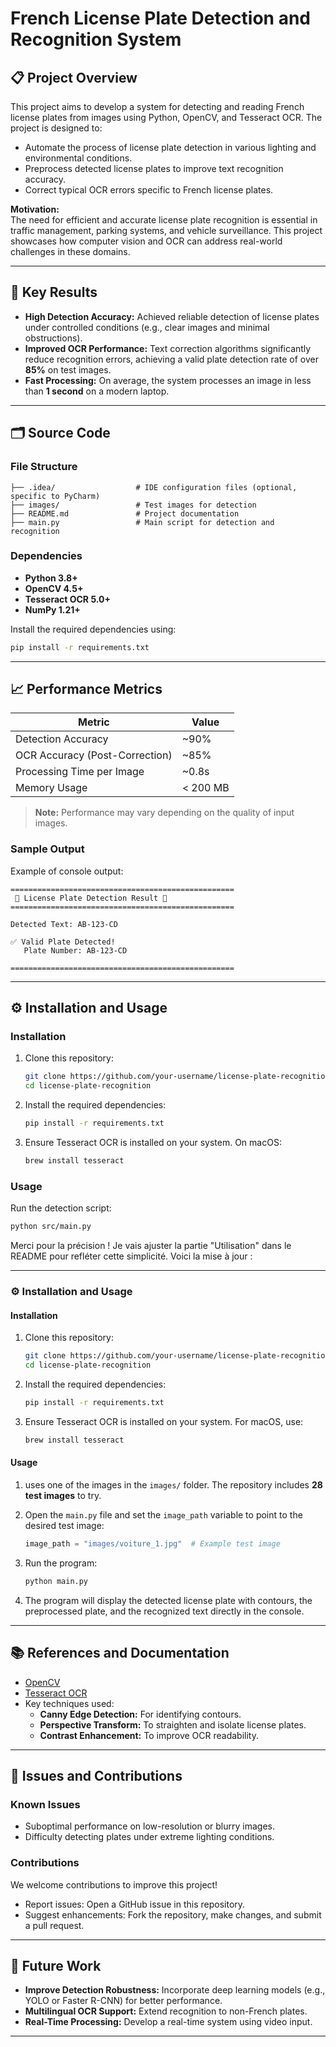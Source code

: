 # French License Plate Detection and Recognition System  

## 📋 Project Overview  
This project aims to develop a system for detecting and reading French license plates from images using Python, OpenCV, and Tesseract OCR. The project is designed to:  
- Automate the process of license plate detection in various lighting and environmental conditions.  
- Preprocess detected license plates to improve text recognition accuracy.  
- Correct typical OCR errors specific to French license plates.  

**Motivation:**  
The need for efficient and accurate license plate recognition is essential in traffic management, parking systems, and vehicle surveillance. This project showcases how computer vision and OCR can address real-world challenges in these domains.

---

## 🌟 Key Results  
- **High Detection Accuracy:** Achieved reliable detection of license plates under controlled conditions (e.g., clear images and minimal obstructions).  
- **Improved OCR Performance:** Text correction algorithms significantly reduce recognition errors, achieving a valid plate detection rate of over **85%** on test images.  
- **Fast Processing:** On average, the system processes an image in less than **1 second** on a modern laptop.  

---

## 🗂 Source Code  

### File Structure  
```
├── .idea/                  # IDE configuration files (optional, specific to PyCharm)
├── images/                 # Test images for detection
├── README.md               # Project documentation
├── main.py                 # Main script for detection and recognition
```

### Dependencies  
- **Python 3.8+**
- **OpenCV 4.5+**
- **Tesseract OCR 5.0+**
- **NumPy 1.21+**

Install the required dependencies using:
```bash
pip install -r requirements.txt
```

---

## 📈 Performance Metrics  

| **Metric**               | **Value**               |
|--------------------------|-------------------------|
| Detection Accuracy       | ~90%                   |
| OCR Accuracy (Post-Correction) | ~85%            |
| Processing Time per Image| ~0.8s                  |
| Memory Usage             | < 200 MB               |

> **Note:** Performance may vary depending on the quality of input images.

### Sample Output  
Example of console output:
```
==================================================
 🚗 License Plate Detection Result 🚗 
==================================================

Detected Text: AB-123-CD

✅ Valid Plate Detected!
   Plate Number: AB-123-CD

==================================================
```

---

## ⚙️ Installation and Usage  

### Installation  
1. Clone this repository:  
   ```bash
   git clone https://github.com/your-username/license-plate-recognition.git
   cd license-plate-recognition
   ```
2. Install the required dependencies:  
   ```bash
   pip install -r requirements.txt
   ```
3. Ensure Tesseract OCR is installed on your system. On macOS:  
   ```bash
   brew install tesseract
   ```

### Usage  
Run the detection script:  
```bash
python src/main.py
```

Merci pour la précision ! Je vais ajuster la partie "Utilisation" dans le README pour refléter cette simplicité. Voici la mise à jour :

---

### ⚙️ Installation and Usage  

#### Installation  
1. Clone this repository:  
   ```bash
   git clone https://github.com/your-username/license-plate-recognition.git
   cd license-plate-recognition
   ```
2. Install the required dependencies:  
   ```bash
   pip install -r requirements.txt
   ```
3. Ensure Tesseract OCR is installed on your system. For macOS, use:  
   ```bash
   brew install tesseract
   ```

#### Usage  
1. uses one of the images in the `images/` folder. The repository includes **28 test images** to try. 


2. Open the `main.py` file and set the `image_path` variable to point to the desired test image:
   ```python
   image_path = "images/voiture_1.jpg"  # Example test image
   ```
3. Run the program:
   ```bash
   python main.py
   ```
4. The program will display the detected license plate with contours, the preprocessed plate, and the recognized text directly in the console.

---


## 📚 References and Documentation  

- [OpenCV](https://opencv.org/)  
- [Tesseract OCR](https://github.com/tesseract-ocr/tesseract)  
- Key techniques used:  
  - **Canny Edge Detection:** For identifying contours.  
  - **Perspective Transform:** To straighten and isolate license plates.  
  - **Contrast Enhancement:** To improve OCR readability.

---

## 🚨 Issues and Contributions  

### Known Issues  
- Suboptimal performance on low-resolution or blurry images.  
- Difficulty detecting plates under extreme lighting conditions.  

### Contributions  
We welcome contributions to improve this project!  
- Report issues: Open a GitHub issue in this repository.  
- Suggest enhancements: Fork the repository, make changes, and submit a pull request.  

---

## 🔮 Future Work  
- **Improve Detection Robustness:** Incorporate deep learning models (e.g., YOLO or Faster R-CNN) for better performance.  
- **Multilingual OCR Support:** Extend recognition to non-French plates.  
- **Real-Time Processing:** Develop a real-time system using video input.  

---
